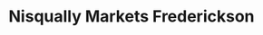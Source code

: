 ---
title: "Nisqually Markets Frederickson"
url: /frederickson/nisqually-markets-frederickson/
shop: convenience
---